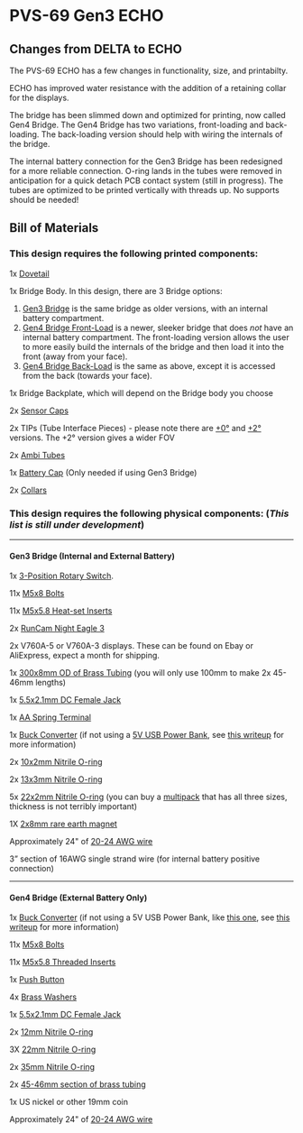 # PVS-69 Gen3 ECHO

## Changes from DELTA to ECHO

The PVS-69 ECHO has a few changes in functionality, size, and printabilty.

ECHO has improved water resistance with the addition of a retaining collar for the displays.

The bridge has been slimmed down and optimized for printing, now called Gen4 Bridge. The Gen4 Bridge has two variations, front-loading and back-loading. The back-loading version should help with wiring the internals of the bridge.

The internal battery connection for the Gen3 Bridge has been redesigned for a more reliable connection. O-ring lands in the tubes were removed in anticipation for a quick detach PCB contact system (still in progress). The tubes are optimized to be printed vertically with threads up. No supports should be needed!

## Bill of Materials

### This design requires the following printed components: 

1x [Dovetail](https://github.com/knack-69/PVS-69/blob/main/Gen3%20ECHO/STL/Dovetail.stl)

1x Bridge Body. In this design, there are 3 Bridge options:
1. [Gen3 Bridge](https://github.com/knack-69/PVS-69/blob/main/Gen3%20ECHO/STL/Gen3%20bridge%20body.stl) is the same bridge as older versions, with an internal battery compartment.
2. [Gen4 Bridge Front-Load](https://github.com/knack-69/PVS-69/blob/main/Gen3%20ECHO/STL/Gen4%20bridge%20front-load%20body.stl) is a newer, sleeker bridge that does *not* have an internal battery compartment. The front-loading version allows the user to more easily build the internals of the bridge and then load it into the front (away from your face).
3. [Gen4 Bridge Back-Load](https://github.com/knack-69/PVS-69/blob/main/Gen3%20ECHO/STL/Gen4%20bridge%20back-load%20body.stl) is the same as above, except it is accessed from the back (towards your face).

1x Bridge Backplate, which will depend on the Bridge body you choose

2x [Sensor Caps](https://github.com/knack-69/PVS-69/blob/main/Gen3%20ECHO/STL/RunCam%20sensor%20cap.stl)

2x TIPs (Tube Interface Pieces) - please note there are [+0°](https://github.com/knack-69/PVS-69/blob/main/Gen3%20ECHO/STL/%2B0%20TIP.stl) and [+2°](https://github.com/knack-69/PVS-69/tree/main/Gen3%20ECHO/STL) versions. 
    The +2° version gives a wider FOV

2x [Ambi Tubes](https://github.com/knack-69/PVS-69/blob/main/Gen3%20ECHO/STL/Ambi%20tube%20-%20ECHO%20.stl)

1x [Battery Cap](https://github.com/knack-69/PVS-69/blob/main/Gen3%20ECHO/STL/Battery%20cap.stl) (Only needed if using Gen3 Bridge)

2x [Collars](https://github.com/knack-69/PVS-69/blob/main/Gen3%20ECHO/STL/Collar.stl)


### This design requires the following physical components: (*This list is still under development*)

---

#### Gen3 Bridge (Internal and External Battery)

1x [3-Position Rotary Switch](https://amzn.to/3TspGUS).

11x [M5x8 Bolts](https://amzn.to/3EyraZz)

11x [M5x5.8 Heat-set Inserts](https://amzn.to/3E0fzRt)

2x [RunCam Night Eagle 3](https://amzn.to/3Epdyhh)

2x V760A-5 or V760A-3 displays. These can be found on Ebay or AliExpress, expect a month for shipping.

1x [300x8mm OD of Brass Tubing](https://amzn.to/3E3g5Oq) (you will only use 100mm to make 2x 45-46mm lengths)

1x [5.5x2.1mm DC Female Jack](https://amzn.to/3KLofNA)

1x [AA Spring Terminal](https://amzn.to/3EysOdH)

1x [Buck Converter](https://amzn.to/3KSzHHf) (if not using a [5V USB Power Bank](https://www.amazon.com/gp/product/B07QXV6N1B/), see [this writeup]() for more information)

2x [10x2mm Nitrile O-ring](https://amzn.to/37mEOko)

2x [13x3mm Nitrile O-ring](https://amzn.to/3KRAmsA)

5x [22x2mm Nitrile O-ring](https://amzn.to/3rrIp7N) (you can buy a [multipack](https://www.amazon.com/gp/product/B092MDGM110) that has all three sizes, thickness is not terribly important)

1X [2x8mm rare earth magnet](https://amzn.to/3Ostkga)

Approximately 24" of [20-24 AWG wire](https://amzn.to/3EoQ5yn)

3” section of 16AWG single strand wire (for internal battery positive connection)

---

#### Gen4 Bridge (External Battery Only)  

1x [Buck Converter](https://amzn.to/3KSzHHf) (if not using a 5V USB Power Bank, like [this one](https://www.amazon.com/gp/product/B07QXV6N1B/), see [this writeup]() for more information)

11x [M5x8 Bolts](https://amzn.to/3EyraZz)

11x [M5x5.8 Threaded Inserts](https://amzn.to/3E0fzRt)

1x [Push Button](https://amzn.to/3Txgdvg)

4x [Brass Washers](https://amzn.to/3WSWOI2)

1x [5.5x2.1mm DC Female Jack](https://amzn.to/3KLofNA)

2x [12mm Nitrile O-ring](https://amzn.to/3fV4qcD)

3X [22mm Nitrile O-ring](https://amzn.to/3V5NT4D)

2x [35mm Nitrile O-ring](https://amzn.to/3fVgjz8)

2x [45-46mm section of brass tubing](https://amzn.to/3E3g5Oq)

1x US nickel or other 19mm coin

Approximately 24" of [20-24 AWG wire](https://amzn.to/3EoQ5yn)
